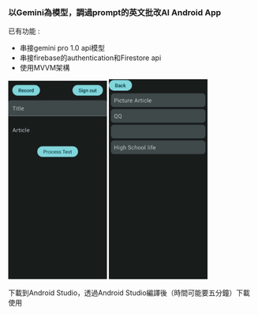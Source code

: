### 以Gemini為模型，調過prompt的英文批改AI Android App
已有功能 : 
* 串接gemini pro 1.0 api模型
* 串接firebase的authentication和Firestore api
* 使用MVVM架構
<img src="https://github.com/Max042004/GeminiWrite/blob/master/461821022_1049338960164562_3753559856151885840_n.jpg"  width="200px" />
<img src="https://github.com/Max042004/GeminiWrite/blob/master/461643008_1585615495723980_890782945257692230_n.jpg"  width="200px" />

下載到Android Studio，透過Android Studio編譯後（時間可能要五分鐘）下載使用
